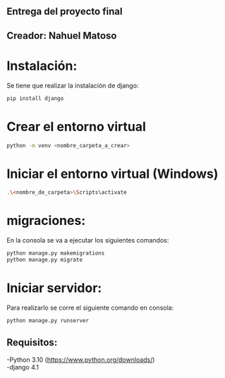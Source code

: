 ## Entrega del proyecto final
## Creador: Nahuel Matoso

# Instalación:
Se tiene que realizar la instalación de django:
```bash
pip install django
```

# Crear el entorno virtual
```bash
python -m venv <nombre_carpeta_a_crear>
```
# Iniciar el entorno virtual (Windows)
```bash
.\<nombre_de_carpeta>\Scripts\activate
```

# migraciones:
En la consola se va a ejecutar los siguientes comandos:
```bash
python manage.py makemigrations
python manage.py migrate
```

# Iniciar servidor:
Para realizarlo se corre el siguiente comando en consola:
```bash
python manage.py runserver
```
## Requisitos:
-Python 3.10 (https://www.python.org/downloads/)   
-django 4.1

